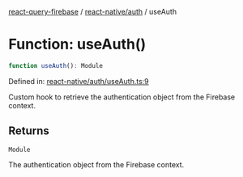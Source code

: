 [react-query-firebase](../../../modules.md) / [react-native/auth](../index.md) / useAuth

# Function: useAuth()

```ts
function useAuth(): Module
```

Defined in: [react-native/auth/useAuth.ts:9](https://github.com/vpishuk/react-query-firebase/blob/10e2945f75363a784c3dfc0e90b9f7a489dcc848/react-native/auth/useAuth.ts#L9)

Custom hook to retrieve the authentication object from the Firebase context.

## Returns

`Module`

The authentication object from the Firebase context.
